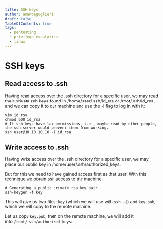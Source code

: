 ```yaml
---
title: SSH keys 
author: amandaguglieri
draft: false
TableOfContents: true
tags:
  - pentesting
  - privilege escalation
  - linux
---
```


# SSH keys

## Read access to .ssh

Having read access over the .ssh directory for a specific user, we may read their private ssh keys found in /home/user/.ssh/id_rsa or /root/.ssh/id_rsa, and we can copy it to our machine and use the -i flag to log in with it:

```shell-session
vim id_rsa
chmod 600 id_rsa
# If ssh keys have lax permissions, i.e., maybe read by other people, the ssh server would prevent them from working.
ssh user@10.10.10.10 -i id_rsa
```

## Write access to .ssh

Having write access over the .ssh directory for a specific user, we may place our public key in /home/user/.ssh/authorized_keys.

But for this we need to have gained access first as that user. With this technique we obtain ssh access to the machine. 

```
# Generating a public private rsa key pair
ssh-keygen -f key
```

This will give us two files: `key` (which we will use with `ssh -i`) and `key.pub`, which we will copy to the remote machine.

Let us copy `key.pub`, then on the remote machine, we will add it into `/root/.ssh/authorized_keys`:
